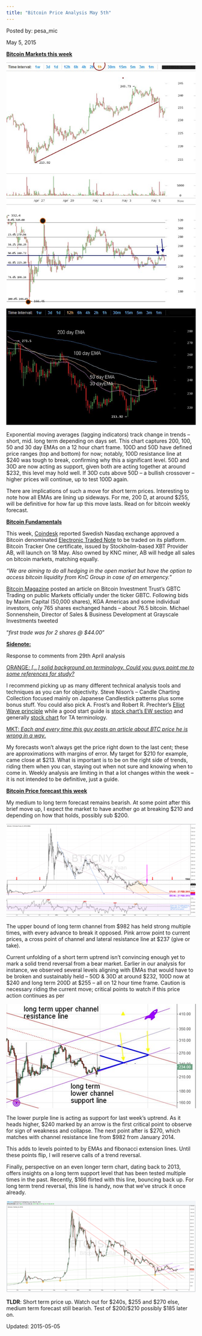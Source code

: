 ```yaml
---
title: "Bitcoin Price Analysis May 5th"
---
```


Posted by: pesa_mic 

<span>May 5, 2015</span>



<p><strong><span style="text-decoration: underline;">Bitcoin Markets this week</span></strong></p>
<img src="imgs/2015/05/1.jpg">
<img src="imgs/2015/05/2.jpg">
<img src="imgs/2015/05/3.jpg">
<p>Exponential moving averages (lagging indicators) track change in trends &#8211; short, mid. long term depending on days set. This chart captures 200, 100, 50 and 30 day EMAs on a 12 hour chart frame. 100D and 50D have defined price ranges (top and bottom) for now; notably, 100D resistance line at $240 was tough to break, confirming why this a significant level. 50D and 30D are now acting as support, given both are acting together at around $232, this level may hold well. If 30D cuts above 50D &#8211; a bullish crossover &#8211; higher prices will continue, up to test 100D again.</p>
<p>There are implications of such a move for short term prices. Interesting to note how all EMAs are lining up sideways. For me, 200 D, at around $255, will be definitive for how far up this move lasts. Read on for bitcoin weekly forecast.</p>
<p><strong><span style="text-decoration: underline;">Bitcoin Fundamentals </span></strong></p>
<p>This week, <a href="http://www.coindesk.com/swedens-nasdaq-exchange-approves-bitcoin-based-etn/">Coindesk</a> reported Swedish Nasdaq exchange approved a Bitcoin denominated <a href="http://www.investopedia.com/terms/e/etn.asp">Electronic Traded Note</a> to be traded on its platform. Bitcoin Tracker One certificate, issued by Stockholm-based XBT Provider AB, will launch on 18 May. Also owned by KNC miner, AB will hedge all sales on bitcoin markets, matching equally.</p>
<p><em>&#8220;We are aiming to do all hedging in the open market but have the option to access bitcoin liquidity from KnC Group in case of an emergency.&#8221;</em></p>
<p><a href="https://bitcoinmagazine.com/20262/bitcoin-investment-trusts-gbtc-begins-trading-public-markets/">Bitcoin Magazine</a> posted an article on Bitcoin Investment Trust’s GBTC Trading on public Markets officially under the ticker GBTC. Following bids by Maxim Capital (50,000 shares), KGA Americas and some individual investors, only 765 shares exchanged hands &#8211; about 76.5 bitcoin. Michael Sonnenshein, Director of Sales &amp; Business Development at Grayscale Investments tweeted</p>
<p>“<em>first trade was for 2 shares @ $44.00</em>”</p>
<p><strong><span style="text-decoration: underline;">Sidenote:</span></strong></p>
<p>Response to comments from 29th April analysis</p>
<p><span style="text-decoration: underline;">ORANGE<em>: [&#8230;] solid background on terminology. Could you guys point me to some references for study?</em></span></p>
<p>I recommend picking up as many different technical analysis tools and techniques as you can for objectivity. Steve Nison’s &#8211; Candle Charting Collection focused mainly on Japanese Candlestick patterns plus some bonus stuff. You could also pick A. Frost’s and Robert R. Prechter’s <a href="http://www.amazon.com/Elliott-Wave-Principle-Market-Behavior/dp/0471988499">Elliot Wave principle</a> while a good start guide is <a href="http://stockcharts.com/school/doku.php?id=chart_school:market_analysis:elliott_wave_theory">stock chart’s EW section</a> and generally <a href="http://stockcharts.com/school/doku.php?id=chart_school">stock chart</a> for TA terminology.</p>
<p><span style="text-decoration: underline;">MKT: <em>Each and every time this guy posts an article about BTC price he is wrong in a way</em>.</span></p>
<p>My forecasts won’t always get the price right down to the last cent; these are approximations with margins of error. My target for $210 for example, came close at $213. What is important is to be on the right side of trends, riding them when you can, staying out when not sure and knowing when to come in. Weekly analysis are limiting in that a lot changes within the week &#8211; it is not intended to be definitive, just a guide.</p>
<p><strong><span style="text-decoration: underline;">Bitcoin Price forecast this week</span></strong></p>
<p>My medium to long term forecast remains bearish. At some point after this brief move up, I expect the market to have another go at breaking $210 and depending on how that holds, possibly sub $200.</p>
<img src="imgs/2015/05/4.png">
<p>The upper bound of long term channel from $982 has held strong multiple times, with every advance to break it opposed. Pink arrow point to current prices, a cross point of channel and lateral resistance line at $237 (give or take).</p>
<p>Current unfolding of a short term uptrend isn’t convincing enough yet to mark a solid trend reversal from a bear market. Earlier in our analysis for instance, we observed several levels aligning with EMAs that would have to be broken and sustainably held &#8211; 50D &amp; 30D at around $232, 100D now at $240 and long term 200D at $255 &#8211; all on 12 hour time frame. Caution is necessary riding the current move; critical points to watch if this price action continues as per</p>
<img src="imgs/2015/05/51.jpg">
<p>The lower purple line is acting as support for last week’s uptrend. As it heads higher, $240 marked by an arrow is the first critical point to observe for sign of weakness and collapse. The next point after is $270, which matches with channel resistance line from $982 from January 2014.</p>
<p>This adds to levels pointed to by EMAs and fibonacci extension lines. Until these points flip, I will reserve calls of a trend reversal.</p>
<p>Finally, perspective on an even longer term chart, dating back to 2013, offers insights on a long term support level that has been tested multiple times in the past. Recently, $166 flirted with this line, bouncing back up. For long term trend reversal, this line is handy, now that we’ve struck it once already.</p>
<img src="imgs/2015/05/6.png">
<p><strong>TLDR</strong>: Short term price up. Watch out for $240s, $255 and $270 else, medium term forecast still bearish. Test of $200/$210 possibly $185 later on.</p>

Updated: 2015-05-05


